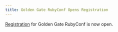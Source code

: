 ```yaml
---
title: Golden Gate RubyConf Opens Registration
---
```


[Registration][r] for Golden Gate RubyConf is now open.

[r]: http://gogaruco.com/registration/

